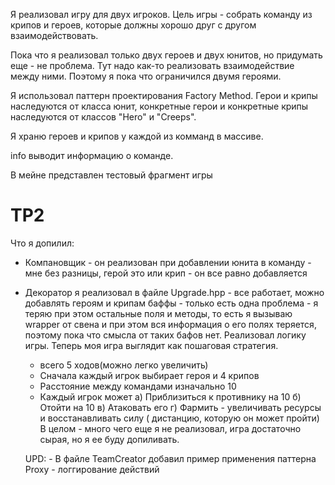 Я реализовал игру для двух игроков. Цель игры - собрать команду из крипов и героев, которые должны хорошо друг с другом взаимодействовать.

Пока что я реализовал только двух героев и двух юнитов, но придумать еще - не проблема.
Тут надо как-то реализовать взаимодействие между ними. Поэтому я пока что ограничился двумя героями.

Я использовал паттерн проектирования Factory Method. Герои и крипы наследуются от класса юнит, конкретные герои и конкретные крипы наследуются от классов "Hero" и "Creeps".

Я храню героев и крипов у каждой из комманд в массиве.

info выводит информацию о команде.

В мейне представлен тестовый фрагмент игры


# TP2

Что я допилил:
- Компановщик - он реализован при добавлении юнита в команду - мне без разницы, герой это или крип - он все равно добавляется
- Декоратор я реализовал в файле Upgrade.hpp - все работает, можно добавлять героям и крипам баффы - только есть одна проблема - я теряю при этом остальные 
    поля и методы, то есть я вызываю wrapper от свена и при этом вся информация о его полях теряется, поэтому пока что смысла от таких бафов нет.
    Реализовал логику игры.
    Теперь моя игра выглядит как пошаговая стратегия.
     - всего 5 ходов(можно легко увеличить)
     - Сначала каждый игрок выбирает героя и 4 крипов
     - Расстояние между командами изначально 10
     - Каждый игрок может
      а) Приблизиться к противнику на 10
      б) Отойти на 10
      в) Атаковать его
      г) Фармить - увеличивать ресурсы и восстанавливать силу ( дистанцию, которую  он может пройти)
    В целом - много чего еще я не реализовал, игра достаточно сырая, но я ее буду допиливать.
    
    UPD:
      - В файле TeamCreator добавил пример применения паттерна Proxy - логгирование действий
